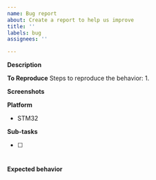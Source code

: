 ```yaml
---
name: Bug report
about: Create a report to help us improve
title: ''
labels: bug
assignees: ''

---
```


**Description**


**To Reproduce**
Steps to reproduce the behavior:
1. 


**Screenshots**


**Platform**
 - STM32

**Sub-tasks**
- [ ] #

**Expected behavior**
